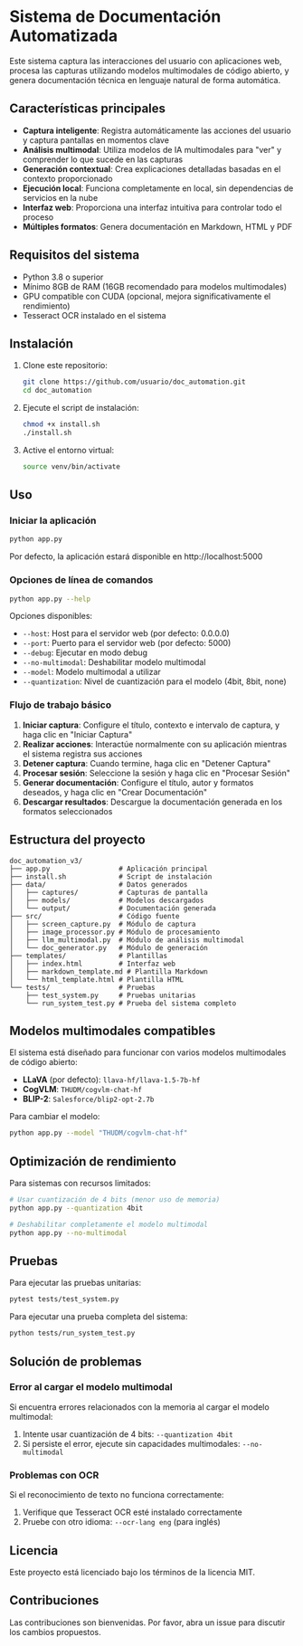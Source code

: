 # Sistema de Documentación Automatizada

Este sistema captura las interacciones del usuario con aplicaciones web, procesa las capturas utilizando modelos multimodales de código abierto, y genera documentación técnica en lenguaje natural de forma automática.

## Características principales

- **Captura inteligente**: Registra automáticamente las acciones del usuario y captura pantallas en momentos clave
- **Análisis multimodal**: Utiliza modelos de IA multimodales para "ver" y comprender lo que sucede en las capturas
- **Generación contextual**: Crea explicaciones detalladas basadas en el contexto proporcionado
- **Ejecución local**: Funciona completamente en local, sin dependencias de servicios en la nube
- **Interfaz web**: Proporciona una interfaz intuitiva para controlar todo el proceso
- **Múltiples formatos**: Genera documentación en Markdown, HTML y PDF

## Requisitos del sistema

- Python 3.8 o superior
- Mínimo 8GB de RAM (16GB recomendado para modelos multimodales)
- GPU compatible con CUDA (opcional, mejora significativamente el rendimiento)
- Tesseract OCR instalado en el sistema

## Instalación

1. Clone este repositorio:
   ```bash
   git clone https://github.com/usuario/doc_automation.git
   cd doc_automation
   ```

2. Ejecute el script de instalación:
   ```bash
   chmod +x install.sh
   ./install.sh
   ```

3. Active el entorno virtual:
   ```bash
   source venv/bin/activate
   ```

## Uso

### Iniciar la aplicación

```bash
python app.py
```

Por defecto, la aplicación estará disponible en http://localhost:5000

### Opciones de línea de comandos

```bash
python app.py --help
```

Opciones disponibles:
- `--host`: Host para el servidor web (por defecto: 0.0.0.0)
- `--port`: Puerto para el servidor web (por defecto: 5000)
- `--debug`: Ejecutar en modo debug
- `--no-multimodal`: Deshabilitar modelo multimodal
- `--model`: Modelo multimodal a utilizar
- `--quantization`: Nivel de cuantización para el modelo (4bit, 8bit, none)

### Flujo de trabajo básico

1. **Iniciar captura**: Configure el título, contexto e intervalo de captura, y haga clic en "Iniciar Captura"
2. **Realizar acciones**: Interactúe normalmente con su aplicación mientras el sistema registra sus acciones
3. **Detener captura**: Cuando termine, haga clic en "Detener Captura"
4. **Procesar sesión**: Seleccione la sesión y haga clic en "Procesar Sesión"
5. **Generar documentación**: Configure el título, autor y formatos deseados, y haga clic en "Crear Documentación"
6. **Descargar resultados**: Descargue la documentación generada en los formatos seleccionados

## Estructura del proyecto

```
doc_automation_v3/
├── app.py                 # Aplicación principal
├── install.sh             # Script de instalación
├── data/                  # Datos generados
│   ├── captures/          # Capturas de pantalla
│   ├── models/            # Modelos descargados
│   └── output/            # Documentación generada
├── src/                   # Código fuente
│   ├── screen_capture.py  # Módulo de captura
│   ├── image_processor.py # Módulo de procesamiento
│   ├── llm_multimodal.py  # Módulo de análisis multimodal
│   └── doc_generator.py   # Módulo de generación
├── templates/             # Plantillas
│   ├── index.html         # Interfaz web
│   ├── markdown_template.md # Plantilla Markdown
│   └── html_template.html # Plantilla HTML
└── tests/                 # Pruebas
    ├── test_system.py     # Pruebas unitarias
    └── run_system_test.py # Prueba del sistema completo
```

## Modelos multimodales compatibles

El sistema está diseñado para funcionar con varios modelos multimodales de código abierto:

- **LLaVA** (por defecto): `llava-hf/llava-1.5-7b-hf`
- **CogVLM**: `THUDM/cogvlm-chat-hf`
- **BLIP-2**: `Salesforce/blip2-opt-2.7b`

Para cambiar el modelo:

```bash
python app.py --model "THUDM/cogvlm-chat-hf"
```

## Optimización de rendimiento

Para sistemas con recursos limitados:

```bash
# Usar cuantización de 4 bits (menor uso de memoria)
python app.py --quantization 4bit

# Deshabilitar completamente el modelo multimodal
python app.py --no-multimodal
```

## Pruebas

Para ejecutar las pruebas unitarias:

```bash
pytest tests/test_system.py
```

Para ejecutar una prueba completa del sistema:

```bash
python tests/run_system_test.py
```

## Solución de problemas

### Error al cargar el modelo multimodal

Si encuentra errores relacionados con la memoria al cargar el modelo multimodal:

1. Intente usar cuantización de 4 bits: `--quantization 4bit`
2. Si persiste el error, ejecute sin capacidades multimodales: `--no-multimodal`

### Problemas con OCR

Si el reconocimiento de texto no funciona correctamente:

1. Verifique que Tesseract OCR esté instalado correctamente
2. Pruebe con otro idioma: `--ocr-lang eng` (para inglés)

## Licencia

Este proyecto está licenciado bajo los términos de la licencia MIT.

## Contribuciones

Las contribuciones son bienvenidas. Por favor, abra un issue para discutir los cambios propuestos.
